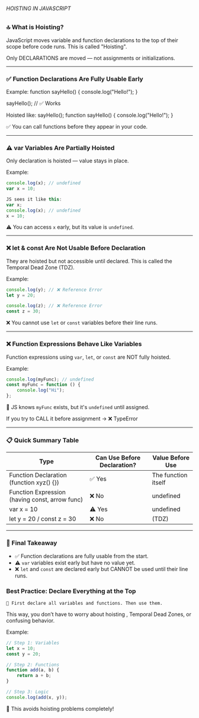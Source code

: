 ###### HOISTING IN JAVASCRIPT ##########################################################

### 🔝 What is Hoisting?

JavaScript moves variable and function declarations to the top of their scope
before code runs. This is called "Hoisting".

Only DECLARATIONS are moved — not assignments or initializations.

---

### ✅ Function Declarations Are Fully Usable Early

Example:
function sayHello() {
    console.log("Hello!");
}

sayHello(); // ✅ Works

Hoisted like:
sayHello();
function sayHello() {
    console.log("Hello!");
}

✅ You can call functions before they appear in your code.

---

### ⚠️ var Variables Are Partially Hoisted

Only declaration is hoisted — value stays in place.

Example:
```js
console.log(x); // undefined
var x = 10;

JS sees it like this:
var x;
console.log(x); // undefined
x = 10;
```
⚠️ You can access `x` early, but its value is `undefined`.

---

### ❌ let & const Are Not Usable Before Declaration

They are hoisted but not accessible until declared.
This is called the Temporal Dead Zone (TDZ).

Example:
```js
console.log(y); // ❌ Reference Error
let y = 20;

console.log(z); // ❌ Reference Error
const z = 30;
```
❌ You cannot use `let` or `const` variables before their line runs.

---

### ❌ Function Expressions Behave Like Variables

Function expressions using `var`, `let`, or `const` are NOT fully hoisted.

Example:
```js
console.log(myFunc); // undefined
const myFunc = function () {
    console.log("Hi");
};
```
📌 JS knows `myFunc` exists, but it's `undefined` until assigned.

If you try to CALL it before assignment → ❌ TypeError

---

### 📋 Quick Summary Table

| Type                                                  | Can Use Before Declaration? | Value Before Use         |
|-------------------------------------------------------|-----------------------------|--------------------------|
| Function Declaration (function xyz() {})              | ✅ Yes                      | The function itself      |
| Function Expression (having const, arrow func)        | ❌ No                       | undefined                |
| var x = 10                                            | ⚠️ Yes                      | undefined                |
| let y = 20 / const z = 30                             | ❌ No                       | <uninitialized> (TDZ)    |


---

### 🎯 Final Takeaway

- ✅ Function declarations are fully usable from the start.
- ⚠️ `var` variables exist early but have no value yet.
- ❌ `let` and `const` are declared early but CANNOT be used until their line runs.

### Best Practice: Declare Everything at the Top 

    📌 First declare all variables and functions. Then use them.  
     

This way, you don’t have to worry about hoisting , Temporal Dead Zones, or confusing behavior. 

Example:
```js
// Step 1: Variables
let x = 10;
const y = 20;

// Step 2: Functions
function add(a, b) {
    return a + b;
}

// Step 3: Logic
console.log(add(x, y));
```
🎯 This avoids hoisting problems completely!